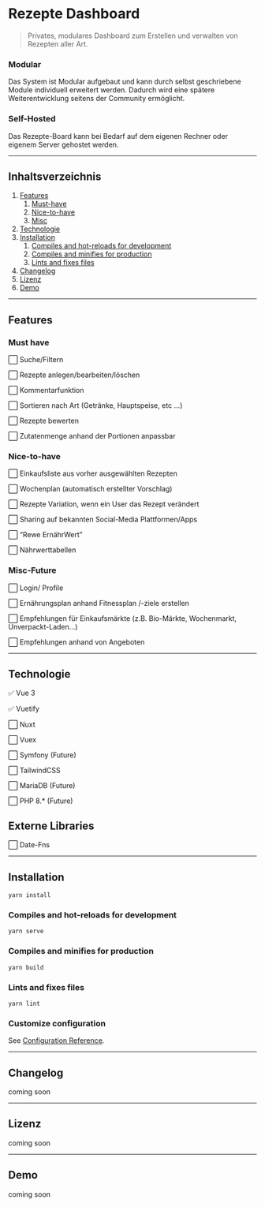 # Rezepte Dashboard

> Privates, modulares Dashboard zum Erstellen und verwalten von Rezepten aller Art.
 
### Modular

Das System ist Modular aufgebaut und kann durch selbst geschriebene Module individuell erweitert werden. Dadurch wird eine spätere Weiterentwicklung
seitens der Community ermöglicht.

### Self-Hosted

Das Rezepte-Board kann bei Bedarf auf dem eigenen Rechner oder eigenem Server gehostet werden. 

---
## Inhaltsverzeichnis

1. [Features](#Features)
   1. [Must-have](#must-have)
   2. [Nice-to-have](#nice-to-have)
   3. [Misc](#misc-future)
2. [Technologie](#Technologie)
3. [Installation](#Installation)
   1. [Compiles and hot-reloads for development](#compiles-and-hot-reloads-for-development)
   2. [Compiles and minifies for production](#compiles-and-minifies-for-production)
   3. [Lints and fixes files](#lints-and-fixes-files)
4. [Changelog](#Changelog)
5. [Lizenz](#Lizenz)
6. [Demo](#Demo)

---

## Features

### Must have

⬜ Suche/Filtern

⬜ Rezepte anlegen/bearbeiten/löschen

⬜ Kommentarfunktion

⬜ Sortieren nach Art (Getränke, Hauptspeise, etc ...)

⬜ Rezepte bewerten

⬜ Zutatenmenge anhand der Portionen anpassbar

                                                       
### Nice-to-have
⬜ Einkaufsliste aus vorher ausgewählten Rezepten
  
⬜ Wochenplan (automatisch erstellter Vorschlag)

⬜ Rezepte Variation, wenn ein User das Rezept verändert
  
⬜ Sharing auf bekannten Social-Media Plattformen/Apps
  
⬜ “Rewe ErnährWert”

⬜ Nährwerttabellen

### Misc-Future

⬜ Login/ Profile

⬜ Ernährungsplan anhand Fitnessplan /-ziele erstellen
  
⬜ Empfehlungen für Einkaufsmärkte (z.B. Bio-Märkte, Wochenmarkt, Unverpackt-Laden…)
  
⬜ Empfehlungen anhand von Angeboten

---

## Technologie

✅ Vue 3

✅ Vuetify

⬜ Nuxt

⬜ Vuex

⬜ Symfony (Future)

⬜ TailwindCSS

⬜ MariaDB  (Future)

⬜ PHP 8.* (Future)

## Externe Libraries

⬜ Date-Fns

---

## Installation
```
yarn install
```

### Compiles and hot-reloads for development
```
yarn serve
```

### Compiles and minifies for production
```
yarn build
```

### Lints and fixes files
```
yarn lint
```

### Customize configuration
See [Configuration Reference](https://cli.vuejs.org/config/).

---

## Changelog
coming soon

---

## Lizenz
coming soon

---

## Demo

coming soon
